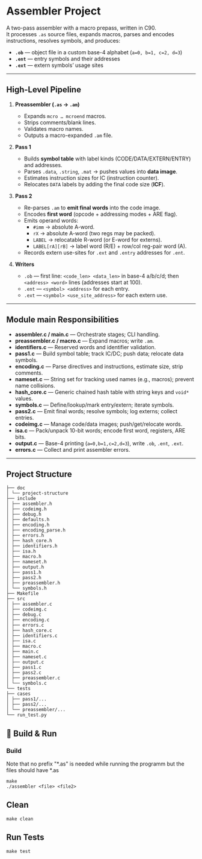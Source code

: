 # Assembler Project

A two-pass assembler with a macro prepass, written in C90.  
It processes `.as` source files, expands macros, parses and encodes instructions, resolves symbols, and produces:

- **`.ob`** — object file in a custom base-4 alphabet (`a=0, b=1, c=2, d=3`)
- **`.ent`** — entry symbols and their addresses
- **`.ext`** — extern symbols’ usage sites

---

##  High-Level Pipeline

1. **Preassembler (`.as` → `.am`)**  
   - Expands `mcro … mcroend` macros.  
   - Strips comments/blank lines.  
   - Validates macro names.  
   - Outputs a macro-expanded `.am` file.

2. **Pass 1**  
   - Builds **symbol table** with label kinds (CODE/DATA/EXTERN/ENTRY) and addresses.  
   - Parses `.data`, `.string`, `.mat` → pushes values into **data image**.  
   - Estimates instruction sizes for IC (instruction counter).  
   - Relocates `DATA` labels by adding the final code size (**ICF**).

3. **Pass 2**  
   - Re-parses `.am` to **emit final words** into the code image.  
   - Encodes **first word** (opcode + addressing modes + ARE flag).  
   - Emits operand words:  
     - `#imm` → absolute A-word.  
     - `rX` → absolute A-word (two regs may be packed).  
     - `LABEL` → relocatable R-word (or E-word for externs).  
     - `LABEL[rA][rB]` → label word (R/E) + row/col reg-pair word (A).  
   - Records extern use-sites for `.ext` and `.entry` addresses for `.ent`.

4. **Writers**  
   - `.ob` — first line: `<code_len> <data_len>` in base-4 a/b/c/d; then `<address> <word>` lines (addresses start at 100).  
   - `.ent` — `<symbol> <address>` for each entry.  
   - `.ext` — `<symbol> <use_site_address>` for each extern use.

---

##  Module main Responsibilities

- **assembler.c / main.c** — Orchestrate stages; CLI handling.  
- **preassembler.c / macro.c** — Expand macros; write `.am`.  
- **identifiers.c** — Reserved words and identifier validation.  
- **pass1.c** — Build symbol table; track IC/DC; push data; relocate data symbols.  
- **encoding.c** — Parse directives and instructions, estimate size, strip comments.  
- **nameset.c** — String set for tracking used names (e.g., macros); prevent name collisions.  
- **hash_core.c** — Generic chained hash table with string keys and `void*` values.  
- **symbols.c** — Define/lookup/mark entry/extern; iterate symbols.  
- **pass2.c** — Emit final words; resolve symbols; log externs; collect entries.  
- **codeimg.c** — Manage code/data images; push/get/relocate words.  
- **isa.c** — Pack/unpack 10-bit words; encode first word, registers, ARE bits.  
- **output.c** — Base-4 printing (`a=0,b=1,c=2,d=3`), write `.ob`, `.ent`, `.ext`.  
- **errors.c** — Collect and print assembler errors.  
---


##  Project Structure
```
├── doc
│ └── project-structure
├── include
│ ├── assembler.h
│ ├── codeimg.h
│ ├── debug.h
│ ├── defaults.h
│ ├── encoding.h
│ ├── encoding_parse.h
│ ├── errors.h
│ ├── hash_core.h
│ ├── identifiers.h
│ ├── isa.h
│ ├── macro.h
│ ├── nameset.h
│ ├── output.h
│ ├── pass1.h
│ ├── pass2.h
│ ├── preassembler.h
│ └── symbols.h
├── Makefile
├── src
│ ├── assembler.c
│ ├── codeimg.c
│ ├── debug.c
│ ├── encoding.c
│ ├── errors.c
│ ├── hash_core.c
│ ├── identifiers.c
│ ├── isa.c
│ ├── macro.c
│ ├── main.c
│ ├── nameset.c
│ ├── output.c
│ ├── pass1.c
│ ├── pass2.c
│ ├── preassembler.c
│ └── symbols.c
└── tests
├── cases
│ ├── pass1/...
│ ├── pass2/...
│ └── preassembler/...
└── run_test.py
```

## 🔧 Build & Run

### Build

Note that no prefix "*.as" is needed while running the programm but the files should have *.as 
```
make
./assembler <file> <file2>
```

## Clean
```
make clean
```

## Run Tests
```
make test
```